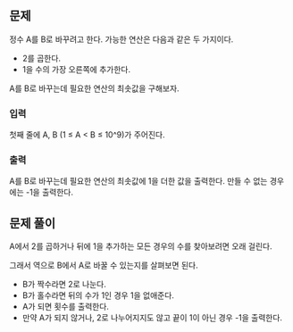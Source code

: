 ## 문제
정수 A를 B로 바꾸려고 한다. 가능한 연산은 다음과 같은 두 가지이다.

- 2를 곱한다.
- 1을 수의 가장 오른쪽에 추가한다. 

A를 B로 바꾸는데 필요한 연산의 최솟값을 구해보자.

### 입력
첫째 줄에 A, B (1 ≤ A < B ≤ 10^9)가 주어진다.

### 출력
A를 B로 바꾸는데 필요한 연산의 최솟값에 1을 더한 값을 출력한다. 만들 수 없는 경우에는 -1을 출력한다.

## 문제 풀이
A에서 2를 곱하거나 뒤에 1을 추가하는 모든 경우의 수를 찾아보려면 오래 걸린다.

그래서 역으로 B에서 A로 바꿀 수 있는지를 살펴보면 된다.
- B가 짝수라면 2로 나눈다.
- B가 홀수라면 뒤의 수가 1인 경우 1을 없애준다.
- A가 되면 횟수를 출력한다.
- 만약 A가 되지 않거나, 2로 나누어지지도 않고 끝이 1이 아닌 경우 -1을 출력한다.
